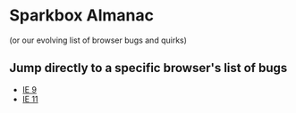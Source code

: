 # Sparkbox Almanac
(or our evolving list of browser bugs and quirks)

## Jump directly to a specific browser's list of bugs

- [IE 9](./IE9)
- [IE 11](./IE11)
